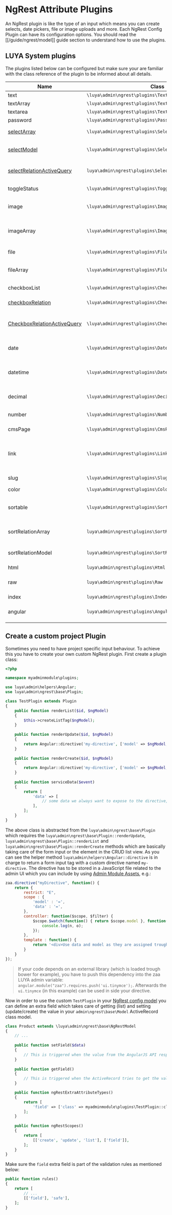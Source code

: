 # NgRest Attribute Plugins

An NgRest plugin is like the type of an input which means you can create selects, date pickers, file or image uploads and more. Each NgRest Config Plugin can have its configuration options. You should read the [[/guide/ngrest/model]] guide section to understand how to use the plugins.

## LUYA System plugins

The plugins listed below can be configured but make sure your are familiar with the class reference of the plugin to be informed about all details.

|Name            |Class|Return        |Description
|--------------    |-----|---        |-------------
|text           |`\luya\admin\ngrest\plugins\Text`|string        |Input type text field.
|textArray            |`\luya\admin\ngrest\plugins\TextArray`|array        |Multiple input type text fields.
|textarea              |`\luya\admin\ngrest\plugins\Textarea`|string        |Textarea input type field.
|password            |`\luya\admin\ngrest\plugins\Password`|string        |Input type password field.
|[selectArray](/guide/ngrest/plugin-select) |`\luya\admin\ngrest\plugins\SelectArray`|string    |Select dropdown with options from input configuration.
|[selectModel](/guide/ngrest/plugin-select) |`\luya\admin\ngrest\plugins\SelectModel`|string    |Select dropdown with options given from an Active Record Model class.
|[selectRelationActiveQuery](/guide/ngrest/plugin-select)|`luya\admin\ngrest\plugins\SelectRelationActiveQuery`|string |Select via modal selection based on an ActiveQuery relation definition.
|toggleStatus       |`\luya\admin\ngrest\plugins\ToggleStatus`|integer/string    |Create checkbox where you can toggle on or off.
|image                |`\luya\admin\ngrest\plugins\Image`|integer    |Create an image upload and returns the imageId from storage system.
|imageArray            |`\luya\admin\ngrest\plugins\ImageArray`|array        |Creates an uploader for multiple images and returns an array with the image ids from the storage system.
|file                |`\luya\admin\ngrest\plugins\File`|integer        |Creates a file upload and returns the fileId from the storage system.
|fileArray          |`\luya\admin\ngrest\plugins\FileArray`|array        |Creates an uploader for multiple files and returns an array with the file ids from the storage system.
|checkboxList        |`\luya\admin\ngrest\plugins\CheckboxList`|array        |Create multiple checkboxes and return the selected items as array.
|[checkboxRelation](/guide/ngrest/plugin-checkboxrelation) |`\luya\admin\ngrest\plugins\CheckboxRelation`|array |Create multiple checkbox based on another model with a via table.
|[CheckboxRelationActiveQuery](/guide/ngrest/plugin-checkboxrelation)|`\luya\admin\ngrest\plugins\CheckboxRelationActiveQuery`|array |Create an Checkbox relation based on a current existing relation definition inside the Model.
|date                |`\luya\admin\ngrest\plugins\Date`|integer |Date picker to choose date, month and year. Returns the Unix timestamp of the selection.
|datetime             |`\luya\admin\ngrest\plugins\Datetime`|integer |Date picker to choose date, month, year hour and minute. Returns the Unix timestamp of the selection.
|decimal            |`\luya\admin\ngrest\plugins\Decimal`|float    |Creates a decimal input field. First parameter defines optional step size. Default = 0.001
|number                |`\luya\admin\ngrest\plugins\Number`|integer |Input field where only numbers are allowed.
|cmsPage            |`\luya\admin\ngrest\plugins\CmsPage`|`luya\cms\menu\Item`|Cms page selection and returns the menu component item.
|link               |`\luya\admin\ngrest\plugins\Link`|`luya\web\LinkInterface`|Select an internal page or enter an external link, the database field must be a varchar field in order to store information and the CMS module is required.
|slug               |`\luya\admin\ngrest\plugins\Slug`|string|Generates a slugified string which can be used for URL rules.
|color                |`\luya\admin\ngrest\plugins\Color`|string|A color wheel to pick a color.
|sortable            |`\luya\admin\ngrest\plugins\Sortable`|integer|Sort items in CRUD list with arrow keys up/down. Commonly used in combination of `luya\admin\traits\SortableTrait`.
|sortRelationArray|`luya\admin\ngrest\plugins\SortRelationArray`|array|Similar to selectArray but with the ability to sort and to selected multiple items.
|sortRelationModel|`luya\admin\ngrest\plugins\SortRelationModel`|array|Similar to selectModel but with the ability to sort and to selected multiple items.
|html|`luya\admin\ngrest\plugins\Html`|string|HTML data without encoding.
|raw|`luya\admin\ngrest\plugins\Raw`|string|Does not modify the content, usefull when working with JSON API input/output.
|index|`luya\admin\ngrest\plugins\Index`|string|Sequential number index.
|angular|`luya\admin\ngrest\plugins\Angular`|string|Write a custom AngularJS template which can interact with the current item value.

## Create a custom project Plugin

Sometimes you need to have project specific input behaviour. To achieve this you have to create your own custom NgRest plugin. First create a plugin class:

```php
<?php

namespace myadminmodule\plugins;

use luya\admin\helpers\Angular;
use luya\admin\ngrest\base\Plugin;

class TestPlugin extends Plugin
{
    public function renderList($id, $ngModel)
    {
        $this->createListTag($ngModel);
    }
    
    public function renderUpdate($id, $ngModel)
    {
        return Angular::directive('my-directive', ['model' => $ngModel, 'data' => $this->getServiceName('data')]);
    }
    
    public function renderCreate($id, $ngModel)
    {
        return Angular::directive('my-directive', ['model' => $ngModel, 'data' => $this->getServiceName('data')]);
    }
    
    public function serviceData($event)
    {
        return [
            'data' => [
                // some data we always want to expose to the directive,
            ],
        ];
    }
}
```

The above class is abstracted from the `luya\admin\ngrest\base\Plugin` which requires the `luya\admin\ngrest\base\Plugin::renderUpdate`, `luya\admin\ngrest\base\Plugin::renderList` and `luya\admin\ngrest\base\Plugin::renderCreate` methods which are basically taking care of the form input or the element in the CRUD list view. As you can see the helper method `luya\admin\helpers\Angular::directive` is in charge to return a form input tag with a custom directive named `my-directive`. 
The directive has to be stored in a JavaScript file related to the admin UI which you can include by using [Admin Module Assets](/guide/admin/assets), e.g.:

```js
zaa.directive("myDirective", function() {
    return {
        restrict: "E",
        scope : {
            'model' : '=',
            'data' : '=',
        },
        controller: function($scope, $filter) {
            $scope.$watch(function() { return $scope.model }, function(n, o) {
                console.log(n, o);
            });
        },
        template : function() {
            return '<div>Use data and model as they are assigned trough scope defintion: <input type="text" ng-model="model" /></div>';
        }
    }
});
```

> If your code depends on an external library (which is loaded trough bower for example), you have to push this dependency into the zaa LUYA admin variable: `angular.module("zaa").requires.push('ui.tinymce');`. Afterwards the `ui.tinymce` (in this example) can be used in side your directive.

Now in order to use the custom `TestPlugin` in your [NgRest config model](/guide/ngrest/model) you can define an extra field which takes care of getting (list) and setting (update/create) the value in your `admin\ngrest\base\Model` ActiveRecord class model.

```php
class Product extends \luya\admin\ngrest\base\NgRestModel
{
    // ... 
    
    public function setField($data)
    {
        // This is triggered when the value from the AngularJS API response tries to save or update the model with $data.
    }
    
    public function getField()
    {
        // This is triggered when the ActiveRecord tries to get the values for the field. This is the basic getter/setter concept of the yii\base\BaseObject.
    }

    public function ngRestExtraAttributeTypes()
    {
        return [
            'field' => ['class' => myadminmodule\plugins\TestPlugin::className()],
        ];
    }
    
    public function ngRestScopes()
    {
        return [
            [['create', 'update', 'list'], ['field']],
        ];
    }
}
```

Make sure the `field` extra field is part of the validation rules as mentioned below:

```php
public function rules()
{
    return [
        // ...
        [['field'], 'safe'],
    ];
}
```
